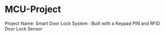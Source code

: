 # MCU-Project
Project Name: Smart Door Lock System : Built  with a Keypad PIN and RFID Door Lock Sensor
